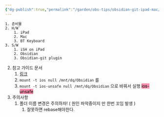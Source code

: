 ```yaml
---
{"dg-publish":true,"permalink":"/garden/obs-tips/obsidian-git-ipad-mac/"}
---
```



	1. 준비물 
	2. H/W¨
		1. iPad
		2. Mac
		3. BT Keyboard
	3. S/W
		1. iSH on iPad
		2. Obsidian
		3. Obsidian-git plugin
2. 참고 가이드 문서
	1. [링크](https://gist.github.com/DannyQuah/f686c0e43b741468e12515cd79017489)
	2. ```mount -t ios null /mnt/dq/Obsidian```  를 
	3. ```mount -t ios-unsafe null /mnt/dq/Obsidian``` 으로 바꿔서 실행 <mark style="background: #FF5582A6;">ios-unsafe</mark>
3. 주의사항
	1. 폴더 이름 변경은 주의하자! ( 원인 파악중이지 만 한번 꼬임 발생 )
		1. 잘못하면 rebase해야한다. 